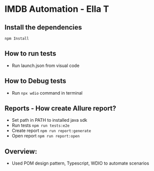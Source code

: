 # IMDB Automation - Ella T

## Install the dependencies

```npm Install```

## How to run tests

- Run launch.json from visual code

## How to Debug tests 

- Run ```npx wdio``` command in terminal

## Reports - How create Allure report?
-  Set path in PATH to installed java sdk
-  Run tests ```npm run tests:e2e```
-  Create report ```npm run report:generate```
-  Open report ```npm run report:open```

## Overview:
- Used POM design pattern, Typescript, WDIO to automate scenarios
